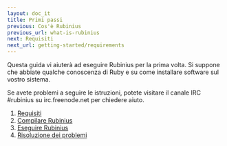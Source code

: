 ```yaml
---
layout: doc_it
title: Primi passi
previous: Cos'è Rubinius
previous_url: what-is-rubinius
next: Requisiti
next_url: getting-started/requirements
---
```


Questa guida vi aiuterà ad eseguire Rubinius per la prima volta. Si suppone
che abbiate qualche conoscenza di Ruby e su come installare software sul
vostro sistema.

Se avete problemi a seguire le istruzioni, potete visitare il canale IRC 
#rubinius su irc.freenode.net per chiedere aiuto.

1. [Requisiti](/doc/it/getting-started/requirements/)
1. [Compilare Rubinius](/doc/it/getting-started/building/)
1. [Eseguire Rubinius](/doc/it/getting-started/running-rubinius/)
1. [Risoluzione dei problemi](/doc/it/getting-started/troubleshooting/)
